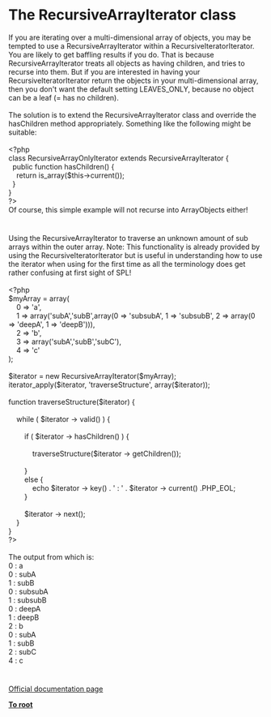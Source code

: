 # The RecursiveArrayIterator class




<div class="phpcode"><span class="html">
If you are iterating over a multi-dimensional array of objects, you may be tempted to use a RecursiveArrayIterator within a RecursiveIteratorIterator. You are likely to get baffling results if you do. That is because RecursiveArrayIterator treats all objects as having children, and tries to recurse into them. But if you are interested in having your RecursiveIteratorIterator return the objects in your multi-dimensional array, then you don&apos;t want the default setting LEAVES_ONLY, because no object can be a leaf (= has no children).<br><br>The solution is to extend the RecursiveArrayIterator class and override the hasChildren method appropriately. Something like the following might be suitable:<br><br><span class="default">&lt;?php<br></span><span class="keyword">class </span><span class="default">RecursiveArrayOnlyIterator </span><span class="keyword">extends </span><span class="default">RecursiveArrayIterator </span><span class="keyword">{<br>&#xA0; public function </span><span class="default">hasChildren</span><span class="keyword">() {<br>&#xA0; &#xA0; return </span><span class="default">is_array</span><span class="keyword">(</span><span class="default">$this</span><span class="keyword">-&gt;</span><span class="default">current</span><span class="keyword">());<br>&#xA0; }<br>}<br></span><span class="default">?&gt;<br></span>Of course, this simple example will not recurse into ArrayObjects either!</span>
</div>
  

#


<div class="phpcode"><span class="html">
Using the RecursiveArrayIterator to traverse an unknown amount of sub arrays within the outer array. Note: This functionality is already provided by using the RecursiveIteratorIterator but is useful in understanding how to use the iterator when using for the first time as all the terminology does get rather confusing at first sight of SPL!
<br>
<br><span class="default">&lt;?php
<br>$myArray </span><span class="keyword">= array(
<br>&#xA0; &#xA0; </span><span class="default">0 </span><span class="keyword">=&gt; </span><span class="string">&apos;a&apos;</span><span class="keyword">,
<br>&#xA0; &#xA0; </span><span class="default">1 </span><span class="keyword">=&gt; array(</span><span class="string">&apos;subA&apos;</span><span class="keyword">,</span><span class="string">&apos;subB&apos;</span><span class="keyword">,array(</span><span class="default">0 </span><span class="keyword">=&gt; </span><span class="string">&apos;subsubA&apos;</span><span class="keyword">, </span><span class="default">1 </span><span class="keyword">=&gt; </span><span class="string">&apos;subsubB&apos;</span><span class="keyword">, </span><span class="default">2 </span><span class="keyword">=&gt; array(</span><span class="default">0 </span><span class="keyword">=&gt; </span><span class="string">&apos;deepA&apos;</span><span class="keyword">, </span><span class="default">1 </span><span class="keyword">=&gt; </span><span class="string">&apos;deepB&apos;</span><span class="keyword">))),
<br>&#xA0; &#xA0; </span><span class="default">2 </span><span class="keyword">=&gt; </span><span class="string">&apos;b&apos;</span><span class="keyword">,
<br>&#xA0; &#xA0; </span><span class="default">3 </span><span class="keyword">=&gt; array(</span><span class="string">&apos;subA&apos;</span><span class="keyword">,</span><span class="string">&apos;subB&apos;</span><span class="keyword">,</span><span class="string">&apos;subC&apos;</span><span class="keyword">),
<br>&#xA0; &#xA0; </span><span class="default">4 </span><span class="keyword">=&gt; </span><span class="string">&apos;c&apos;
<br></span><span class="keyword">);
<br>
<br></span><span class="default">$iterator </span><span class="keyword">= new </span><span class="default">RecursiveArrayIterator</span><span class="keyword">(</span><span class="default">$myArray</span><span class="keyword">);
<br></span><span class="default">iterator_apply</span><span class="keyword">(</span><span class="default">$iterator</span><span class="keyword">, </span><span class="string">&apos;traverseStructure&apos;</span><span class="keyword">, array(</span><span class="default">$iterator</span><span class="keyword">));
<br>
<br>function </span><span class="default">traverseStructure</span><span class="keyword">(</span><span class="default">$iterator</span><span class="keyword">) {
<br>&#xA0; &#xA0; 
<br>&#xA0; &#xA0; while ( </span><span class="default">$iterator </span><span class="keyword">-&gt; </span><span class="default">valid</span><span class="keyword">() ) {
<br>
<br>&#xA0; &#xA0; &#xA0; &#xA0; if ( </span><span class="default">$iterator </span><span class="keyword">-&gt; </span><span class="default">hasChildren</span><span class="keyword">() ) {
<br>&#xA0; &#xA0; &#xA0; &#xA0; 
<br>&#xA0; &#xA0; &#xA0; &#xA0; &#xA0; &#xA0; </span><span class="default">traverseStructure</span><span class="keyword">(</span><span class="default">$iterator </span><span class="keyword">-&gt; </span><span class="default">getChildren</span><span class="keyword">());
<br>&#xA0; &#xA0; &#xA0; &#xA0; &#xA0; &#xA0; 
<br>&#xA0; &#xA0; &#xA0; &#xA0; }
<br>&#xA0; &#xA0; &#xA0; &#xA0; else {
<br>&#xA0; &#xA0; &#xA0; &#xA0; &#xA0; &#xA0; echo </span><span class="default">$iterator </span><span class="keyword">-&gt; </span><span class="default">key</span><span class="keyword">() . </span><span class="string">&apos; : &apos; </span><span class="keyword">. </span><span class="default">$iterator </span><span class="keyword">-&gt; </span><span class="default">current</span><span class="keyword">() .</span><span class="default">PHP_EOL</span><span class="keyword">;&#xA0; &#xA0; 
<br>&#xA0; &#xA0; &#xA0; &#xA0; }
<br>
<br>&#xA0; &#xA0; &#xA0; &#xA0; </span><span class="default">$iterator </span><span class="keyword">-&gt; </span><span class="default">next</span><span class="keyword">();
<br>&#xA0; &#xA0; }
<br>}
<br></span><span class="default">?&gt;
<br></span>
<br>The output from which is:
<br>0 : a
<br>0 : subA
<br>1 : subB
<br>0 : subsubA
<br>1 : subsubB
<br>0 : deepA
<br>1 : deepB
<br>2 : b
<br>0 : subA
<br>1 : subB
<br>2 : subC
<br>4 : c</span>
</div>
  

#

[Official documentation page](https://www.php.net/manual/en/class.recursivearrayiterator.php)

**[To root](/README.md)**